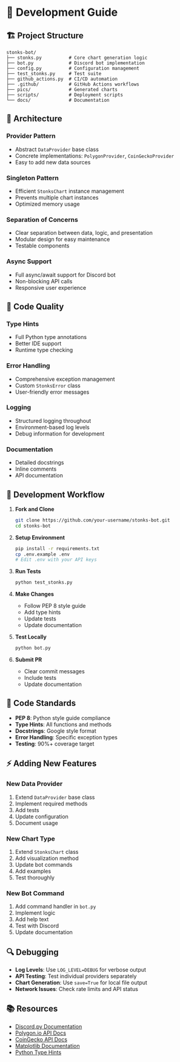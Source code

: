 # 🔧 Development Guide

## 🏗️ Project Structure

```text
stonks-bot/
├── stonks.py          # Core chart generation logic
├── bot.py             # Discord bot implementation
├── config.py          # Configuration management
├── test_stonks.py     # Test suite
├── github_actions.py  # CI/CD automation
├── .github/           # GitHub Actions workflows
├── pics/              # Generated charts
├── scripts/           # Deployment scripts
└── docs/              # Documentation
```

## 🎯 Architecture

### **Provider Pattern**
- Abstract `DataProvider` base class
- Concrete implementations: `PolygonProvider`, `CoinGeckoProvider`
- Easy to add new data sources

### **Singleton Pattern**
- Efficient `StonksChart` instance management
- Prevents multiple chart instances
- Optimized memory usage

### **Separation of Concerns**
- Clear separation between data, logic, and presentation
- Modular design for easy maintenance
- Testable components

### **Async Support**
- Full async/await support for Discord bot
- Non-blocking API calls
- Responsive user experience

## 🧹 Code Quality

### **Type Hints**
- Full Python type annotations
- Better IDE support
- Runtime type checking

### **Error Handling**
- Comprehensive exception management
- Custom `StonksError` class
- User-friendly error messages

### **Logging**
- Structured logging throughout
- Environment-based log levels
- Debug information for development

### **Documentation**
- Detailed docstrings
- Inline comments
- API documentation

## 🔄 Development Workflow

1. **Fork and Clone**
   ```bash
   git clone https://github.com/your-username/stonks-bot.git
   cd stonks-bot
   ```

2. **Setup Environment**
   ```bash
   pip install -r requirements.txt
   cp .env.example .env
   # Edit .env with your API keys
   ```

3. **Run Tests**
   ```bash
   python test_stonks.py
   ```

4. **Make Changes**
   - Follow PEP 8 style guide
   - Add type hints
   - Update tests
   - Update documentation

5. **Test Locally**
   ```bash
   python bot.py
   ```

6. **Submit PR**
   - Clear commit messages
   - Include tests
   - Update documentation

## 📝 Code Standards

- **PEP 8**: Python style guide compliance
- **Type Hints**: All functions and methods
- **Docstrings**: Google style format
- **Error Handling**: Specific exception types
- **Testing**: 90%+ coverage target

## ⚡ Adding New Features

### **New Data Provider**
1. Extend `DataProvider` base class
2. Implement required methods
3. Add tests
4. Update configuration
5. Document usage

### **New Chart Type**
1. Extend `StonksChart` class
2. Add visualization method
3. Update bot commands
4. Add examples
5. Test thoroughly

### **New Bot Command**
1. Add command handler in `bot.py`
2. Implement logic
3. Add help text
4. Test with Discord
5. Update documentation

## 🔍 Debugging

- **Log Levels**: Use `LOG_LEVEL=DEBUG` for verbose output
- **API Testing**: Test individual providers separately
- **Chart Generation**: Use `save=True` for local file output
- **Network Issues**: Check rate limits and API status

## 📚 Resources

- [Discord.py Documentation](https://discordpy.readthedocs.io/)
- [Polygon.io API Docs](https://polygon.io/docs/)
- [CoinGecko API Docs](https://www.coingecko.com/en/api/documentation)
- [Matplotlib Documentation](https://matplotlib.org/)
- [Python Type Hints](https://docs.python.org/3/library/typing.html)
